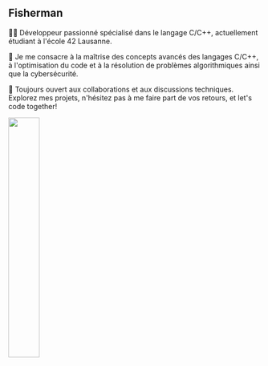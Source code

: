 ## Fisherman

👨‍💻 Développeur passionné spécialisé dans le langage C/C++, actuellement étudiant à l'école 42 Lausanne.

🚀 Je me consacre à la maîtrise des concepts avancés des langages C/C++, à l'optimisation du code et à la résolution de problèmes algorithmiques ainsi que la cybersécurité.

🔧 Toujours ouvert aux collaborations et aux discussions techniques. Explorez mes projets, n'hésitez pas à me faire part de vos retours, et let's code together!

<img src="https://www.42lausanne.ch/wp-content/uploads/2021/01/42_logo_white.svg" style="width:35%;">
